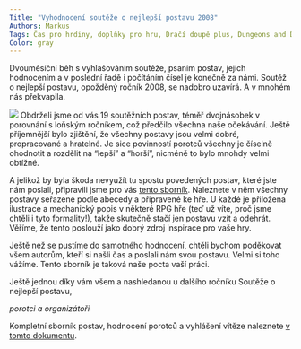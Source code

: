 ```yaml
---
Title: "Vyhodnocení soutěže o nejlepší postavu 2008"
Authors: Markus
Tags: Čas pro hrdiny, doplňky pro hru, Dračí doupě plus, Dungeons and Dragons 3e a 3.5e, Fate, GURPS, Lineage, nehráčské postavy, Risus, Shadowrun, Styx, The Window, tvorba postavy, World of Darkness (nový)
Color: gray
---
```

Dvouměsíční běh s vyhlašováním soutěže, psaním postav, jejich hodnocením a v poslední řadě i počítáním čísel je konečně za námi. Soutěž o nejlepší postavu, opožděný ročník 2008, se nadobro uzavírá. A v mnohém nás překvapila.

![](http://drakkar.sk/12/vyhodnocenisouteze.jpg) Obdrželi jsme od vás 19 soutěžních postav, téměř dvojnásobek v porovnání s loňským ročníkem, což předčilo všechna naše očekávání. Ještě příjemnější bylo zjištění, že všechny postavy jsou velmi dobré, propracované a hratelné. Je sice povinností porotců všechny je číselně ohodnotit a rozdělit na “lepší” a “horší”, nicméně to bylo mnohdy velmi obtížné.

A jelikož by byla škoda nevyužít tu spostu povedených postav, které jste nám poslali, připravili jsme pro vás [tento sborník](http://drakkar.sk/12/postavy_2008_vyhodnoceni.pdf). Naleznete v něm všechny postavy seřazené podle abecedy a připravené ke hře. U každé je přiložena ilustrace a mechanický popis v některé RPG hře (teď už víte, proč jsme chtěli i tyto formality!), takže skutečně stačí jen postavu vzít a odehrát. Věříme, že tento poslouží jako dobrý zdroj inspirace pro vaše hry.

Ještě než se pustíme do samotného hodnocení, chtěli bychom poděkovat všem autorům, kteří si našli čas a poslali nám svou postavu. Velmi si toho vážíme. Tento sborník je taková naše pocta vaší práci.

Ještě jednou díky vám všem a nashledanou u dalšího ročníku Soutěže o nejlepší postavu,

_porotci a organizátoři_

Kompletní sborník postav, hodnocení porotců a vyhlášení vítěze naleznete [v tomto dokumentu](http://drakkar.sk/12/postavy_2008_vyhodnoceni.pdf).
